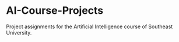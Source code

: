 # AI-Course-Projects
Project assignments for the Artificial Intelligence course of Southeast University.
